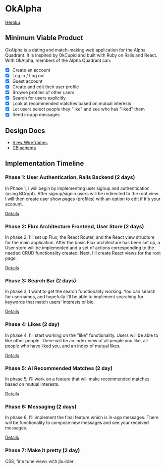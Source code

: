 # OkAlpha

[Heroku](https://okalpha.herokuapp.com/)

## Minimum Viable Product

OkAlpha is a dating and match-making web application for the Alpha Quadrant.
It is inspired by OkCupid and built with Ruby on Rails and React. With OkAlpha,
members of the Alpha Quadrant can:

- [x] Create an account
- [x] Log in / Log out
- [x] Guest account
- [x] Create and edit their user profile
- [x] Browse profiles of other users
- [x] Search for users explicitly
- [x] Look at recommended matches based on mutual interests
- [x] Let users select people they "like" and see who has "liked" them
- [x] Send in-app messages

## Design Docs
* [View Wireframes][view]
* [DB schema][schema]

[view]: ./docs/views.md
[schema]: ./docs/schema.md

## Implementation Timeline

### Phase 1: User Authentication, Rails Backend (2 days)

In Phase 1, I will begin by implementing user signup and authentication (using
BCrypt). After signup/signin users will be redirected to the root view. I will
then create user show pages (profiles) with an option to edit if it's your
account.

[Details][phase-one]

### Phase 2: Flux Architecture Frontend, User Store (2 days)

In phase 2, I'll set up Flux, the React Router, and the React view
structure for the main application. After the basic Flux architecture has been
set up, a User store will be implemented and a set of actions corresponding to
the needed CRUD functionality created. Next, I'll create React
views for the root page.

[Details][phase-two]

### Phase 3: Search Bar (2 days)

In phase 3, I want to get the search functionality working. You can search for
usernames, and hopefully I'll be able to implement searching for keywords
that match users' interests or bio.

[Details][phase-three]

### Phase 4: Likes (2 day)

In phase 4, I'll start working on the "like" functionality. Users will be able
to like other people. There will be an index view of all people you like, all
people who have liked you, and an index of mutual likes.

[Details][phase-four]

### Phase 5: AI Recommended Matches (2 day)

In phase 5, I'll work on a feature that will make recommended matches based on mutual interests.

[Details][phase-five]

### Phase 6: Messaging (2 days)

In phase 6, I'll implement the final feature which is in-app messages. There
will be functionality to compose new messages and see your received messages.

[Details][phase-six]

### Phase 7: Make it pretty (2 day)

CSS, fine tune views with jbuilder

[phase-one]: ./docs/phases/phase1.md
[phase-two]: ./docs/phases/phase2.md
[phase-three]: ./docs/phases/phase3.md
[phase-four]: ./docs/phases/phase4.md
[phase-five]: ./docs/phases/phase5.md
[phase-six]: ./docs/phases/phase6.md
